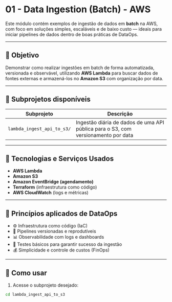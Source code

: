 # 01 - Data Ingestion (Batch) - AWS

Este módulo contém exemplos de ingestão de dados em **batch** na AWS, com foco em soluções simples, escaláveis e de baixo custo — ideais para iniciar pipelines de dados dentro de boas práticas de DataOps.

---

## 🎯 Objetivo

Demonstrar como realizar ingestões em batch de forma automatizada, versionada e observável, utilizando **AWS Lambda** para buscar dados de fontes externas e armazená-los no **Amazon S3** com organização por data.

---

## 🧱 Subprojetos disponíveis

| Subprojeto                      | Descrição |
|----------------------------------|-----------|
| `lambda_ingest_api_to_s3/`       | Ingestão diária de dados de uma API pública para o S3, com versionamento por data |

---

## 🧰 Tecnologias e Serviços Usados

- **AWS Lambda**
- **Amazon S3**
- **Amazon EventBridge (agendamento)**
- **Terraform** (infraestrutura como código)
- **AWS CloudWatch** (logs e métricas)

---

## 🧪 Princípios aplicados de DataOps

- ⚙️ Infraestrutura como código (IaC)
- 🔁 Pipelines versionadas e reprodutíveis
- 📊 Observabilidade com logs e dashboards
- 🧪 Testes básicos para garantir sucesso da ingestão
- 💰 Simplicidade e controle de custos (FinOps)

---

## 🚀 Como usar

1. Acesse o subprojeto desejado:
```bash
cd lambda_ingest_api_to_s3

